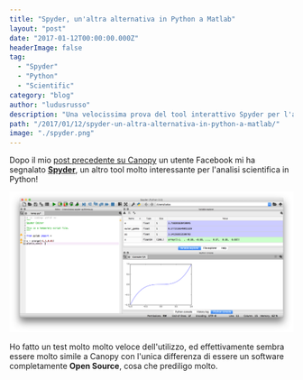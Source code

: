 ```yaml
---
title: "Spyder, un'altra alternativa in Python a Matlab"
layout: "post"
date: "2017-01-12T00:00:00.000Z"
headerImage: false
tag: 
  - "Spyder"
  - "Python"
  - "Scientific"
category: "blog"
author: "ludusrusso"
description: "Una velocissima prova del tool interattivo Spyder per l'analisi scientifica in Python"
path: "/2017/01/12/spyder-un-altra-alternativa-in-python-a-matlab/"
image: "./spyder.png"
---
```


Dopo il mio [post precedente su Canopy](http://www.ludusrusso.cc/posts/2017-01-09-canopy-una-pythonica-alternativa-a-matlab) un utente Facebook mi ha segnalato [**Spyder**](https://pythonhosted.org/spyder/), un altro tool molto interessante per l'analisi scientifica in Python!

![Spyder Python Editor](./spyder.png)

Ho fatto un test molto molto veloce dell'utilizzo, ed effettivamente sembra essere molto simile a Canopy con l'unica differenza di essere un software completamente **Open Source**, cosa che prediligo molto.
